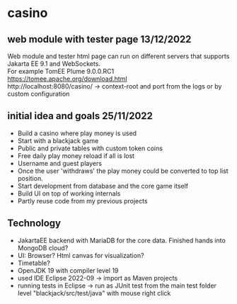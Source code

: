 # casino

## web module with tester page 13/12/2022
Web module and tester html page can run on different servers that supports Jakarta EE 9.1 and WebSockets. 
<br>For example TomEE Plume 9.0.0.RC1 <br> https://tomee.apache.org/download.html <br>
http://localhost:8080/casino/ -> context-root and port from the logs or by custom configuration <br>
## initial idea and goals 25/11/2022
* Build a casino where play money is used 
* Start with a blackjack game 
* Public and private tables with custom token coins
* Free daily play money reload if all is lost
* Username and guest players
* Once the user 'withdraws' the play money could be converted to top list position.
* Start development from database and the core game itself
* Build UI on top of working internals
* Partly reuse code from my previous projects
## Technology
* JakartaEE backend with MariaDB for the core data. Finished hands into MongoDB cloud?
* UI: Browser? Html canvas for visualization?
* Timetable?
* OpenJDK 19 with compiler level 19
* used IDE Eclipse 2022-09 -> import as Maven projects
* running tests in Eclipse -> run as JUnit test from the main test folder level "blackjack/src/test/java" with mouse right click
